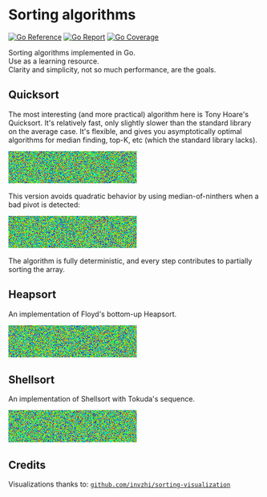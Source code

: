 # Sorting algorithms

[![Go Reference](https://pkg.go.dev/badge/image)](https://pkg.go.dev/github.com/ncruces/sort)
[![Go Report](https://goreportcard.com/badge/github.com/ncruces/sort)](https://goreportcard.com/report/github.com/ncruces/sort)
[![Go Coverage](https://github.com/ncruces/sort/wiki/coverage.svg)](https://raw.githack.com/wiki/ncruces/sort/coverage.html)

Sorting algorithms implemented in Go.\
Use as a learning resource.\
Clarity and simplicity, not so much performance, are the goals.

## Quicksort

The most interesting (and more practical) algorithm here is Tony Hoare's Quicksort.
It's relatively fast, only slightly slower than the standard library on the average case.
It's flexible, and gives you asymptotically optimal algorithms for median finding, top-K, etc
(which the standard library lacks).

![quicksort visualization](anims/quick.png)

This version avoids quadratic behavior by using median-of-ninthers when a bad pivot is detected:

![median-of-ninthers visualization](anims/ninthers.png)

The algorithm is fully deterministic,
and every step contributes to partially sorting the array.

## Heapsort

An implementation of Floyd's bottom-up Heapsort.

![heapsort visualization](anims/heap.png)

## Shellsort

An implementation of Shellsort with Tokuda's sequence.

![heapsort visualization](anims/shell.png)

## Credits

Visualizations thanks to:
[`github.com/invzhi/sorting-visualization`](https://github.com/invzhi/sorting-visualization/)